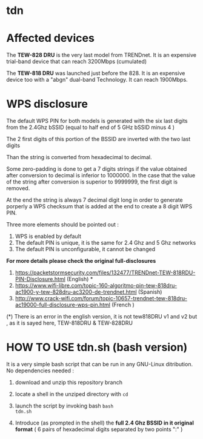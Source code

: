 # tdn

# **Affected devices**

The **TEW-828 DRU** is the very last model from TRENDnet. It is an expensive trial-band device that can reach 3200Mbps (cumulated) 

The **TEW-818 DRU** was launched just before the 828. It is an expensive device too with a "abgn" dual-band Technology. It can reach 1900Mbps.   

# **WPS disclosure**

  The default WPS PIN for both models is generated with the six last digits from the 2.4Ghz bSSID (equal to half end of 5 GHz bSSID minus 4 )
  
  The 2 first digits of this portion of the BSSID are inverted with the two last digits
  
  Than the string is converted from hexadecimal to decimal.
  
  Some zero-padding is done to get a 7 digits strings if the value obtained after conversion to decimal is inferior to 1000000.
  In the case that the value of the string after conversion is superior to 9999999, the first digit is removed.
  
  At the end the string is always 7 decimal digit long in order to generate porperly a WPS checksum that is added at the end to create a 8 digit WPS PIN.
  
  Three more elements should be pointed out :  
  1. WPS is enabled by default
  2. The default PIN is unique, it is the same for 2.4 Ghz and 5 Ghz networks  
  3. The default PIN is unconfigurable, it cannot be changed
  
**For more details please check the original full-disclosures**

  1. https://packetstormsecurity.com/files/132477/TRENDnet-TEW-818RDU-PIN-Disclosure.html (English) *
  2. https://www.wifi-libre.com/topic-160-algoritmo-pin-tew-818dru-ac1900-y-tew-828dru-ac3200-de-trendnet.html (Spanish)
  3. http://www.crack-wifi.com/forum/topic-10657-trendnet-tew-818dru-ac19000-full-disclosure-wps-pin.html (French ) 
  
(*) There is an error in the english version, it is not tew818DRU v1 and v2 but , as it is sayed here, TEW-818DRU & TEW-828DRU

# **HOW TO USE tdn.sh** (bash version)

It is a very simple bash script that can be run in any GNU-Linux ditribution. No dependencies needed :

1. download and unzip this repository branch

2. locate a shell in the unziped directory with <code>cd</code>

3. launch the script by invoking bash <code>bash tdn.sh</code>

4. Introduce (as prompted in the shell) the **full 2.4 Ghz BSSID in it original format** ( 6 pairs of hexadecimal digits separated by two points ":" ) 
